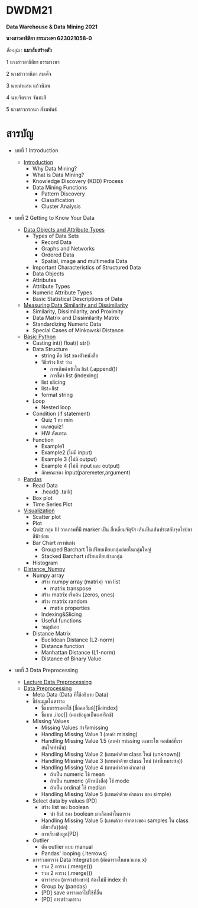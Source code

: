 # DWDM21
**Data Warehouse &amp; Data Mining 2021**

**นางสาวอาธิติยา ธรรมวงษา 623021058-0**

_ชื่อกลุ่ม_ : **แมวส้มสร้างตัว**

1 นางสาวอาธิติยา ธรรมวงษา

2 นางสาววานิตา สมเด็จ 

3 นายคำแสน แก้วพิภพ

4 นายจิตรกร จันทะสี

5 นางสาวกรกนก สังฆพันธ์

# สารบัญ

* บทที่ 1 Introduction
  * [Introduction](https://github.com/Athitiya00/DWDM21/blob/main/Chapter1.pdf)
    * Why Data Mining?    
    * What is Data Mining?    
    * Knowledge Discovery (KDD) Process     
    * Data Mining Functions	       
       * Pattern Discovery	       
       * Classification       
       * Cluster Analysis
      
* บทที่ 2 Getting to Know Your Data
  * [Data Objects and Attribute Types](https://github.com/Athitiya00/DWDM21/blob/main/Chapter2.pdf)
    * Types of Data Sets
       * Record Data
       * Graphs and Networks
       * Ordered Data
       * Spatial, image and multimedia Data
    * Important Characteristics of Structured Data 		
    * Data Objects
    * Attributes
    * Attribute Types
    * Numeric Attribute Types
    * Basic Statistical Descriptions of Data
  * [Measuring Data Similarity and Dissimilarity](https://github.com/Athitiya00/DWDM21/blob/main/chapter2%E0%B9%80%E0%B8%9E%E0%B8%B4%E0%B9%88%E0%B8%A1.pdf)
    * Similarity, Dissimilarity, and Proximity
    * Data Matrix and Dissimilarity Matrix
    * Standardizing Numeric Data
    * Special Cases of Minkowski Distance
  * [Basic Python](https://github.com/Athitiya00/DWDM21/blob/main/Data101(Chapter2).ipynb)
    * Casting int() float() str() 
    * Data Structure 
      * string คือ list ของตัวหนังสือ
      * วิธีสร้าง list ว่าง
         * การเติมค่าเข้าใน list (.append()) 
         * การชี้ค่า list (indexing) 
      * list slicing 
      * list+list 
      * format string
    * Loop 
      * Nested loop 
    * Condition (if statement) 
      * Quiz 1 หา min 
      * เฉลยquiz1 
      * HW ตัดเกรด 
    * Function 
      * Example1 
      * Example2 (ไม่มี input) 
      * Example 3 (ไม่มี output) 
      * Example 4 (ไม่มี input และ output)
      * ลักษณะของ input(paremeter,argument)
  * [Pandas](https://github.com/Athitiya00/DWDM21/blob/main/Data102(Chapter2).ipynb)
    * Read Data
      * .head() .tail() 
    * Box plot
    * Time Series Plot
  * [Visualization](https://github.com/Athitiya00/DWDM21/blob/main/Data_Visualization.ipynb)
    * Scatter plot
    * Plot
    * Quiz กลุ่ม III วาดภาพที่มี marker เป็น สี่เหลี่ยมจัตุรัส เส้นเป็นเส้นประสลับจุดไข่ปลา สีฟ้าอ่อน
    * Bar Chart กราฟแท่ง
      * Grouped Barchart ใช้เปรียบเทียบกลุ่มย่อยในกลุ่มใหญ่
      * Stacked Barchart เปรียบเทียบข้ามกลุ่ม
    * Histogram
  * [Distance_Numpy](https://github.com/Athitiya00/DWDM21/blob/main/Distance_Numpy.ipynb)
    * Numpy array
      * สร้าง numpy array (matrix) จาก list
        * matrix transpose
      * สร้าง matrix เริ่มต้น (zeros, ones)
      * สร้าง matrix random
        * matix properties
      * Indexing&Slicing
      * Useful functions
      * วนลูปเอง
    * Distance Matrix
      * Euclidean Distance (L2-norm)
      * Distance function
      * Manhattan Distance (L1-norm)
      * Distance of Binary Value

* บทที่ 3 Data Preprocessing
  * [Lecture Data Preprocessing](https://github.com/Athitiya00/DWDM21/blob/main/Chapter-3.pdf)
  * [Data Preprocessing](https://github.com/Athitiya00/DWDM21/blob/main/Data_Preprocessing_(Chapter_3).ipynb)
    * Meta Data (Data ที่ใช้อธิบาย Data)
    * ชี้ข้อมมูลในตาราง
      * ชี้แบบธรรมดาใช้ [ชื่อคอลัมน์][ชื่อindex]
      * ชี้แบบ .iloc[] (มองข้อมูลเป็นเมทริกซ์)
    * Missing Values
      * Missing Values กำจัดmissing 
      * Handling Missing Value 1 (ลบค่า missing)
      * Handling Missing Value 1.5 (ลบค่า missing เฉพาะใน คอลัมล์ที่เราสนใจเท่านั้น)
      * Handling Missing Value 2 (แทนค่าด้วย class ใหม่ (unknown))
      * Handling Missing Value 3 (แทนค่าด้วย class ใหม่ (ค่าที่เหมาะสม))
      * Handling Missing Value 4 (แทนค่าด้วย ค่ากลาง)
        * ถ้าเป็น numeric ใช้ mean
        * ถ้าเป็น numeric (ตัวหนังสือ) ใช้ mode
        * ถ้าเป็น ordinal ใช้ median
      * Handling Missing Value 5 (แทนค่าด้วย ค่ากลาง ของ simple)
    * Select data by values [PD]
      * สร้าง list ของ boolean
        * นำ list ของ boolean มาเลือกค่าในตาราง
      * Handling Missing Value 5 (แทนด้วย ค่ากลางของ samples ใน class เดียวกัน)(ต่อ)
      * การเรียงข้อมูล[PD]
    * Outlier
      * ตัด outlier แบบ manual
      * Pandas' looping (.iterrows)
    * การรวมตาราง Data Integration (ต่อตารางในแนวแกน x) 
      * รวม 2 ตาราง (.merge())
      * รวม 2 ตาราง (.merge())
      * ตารางรอง (ตารางข้างขวา) ต้องไม่มี index ซ้ำ
      * Group by (pandas)
      * [PD] save ตารางเอาไปใช้ที่อื่น
      * [PD] การสร้างตาราง
        
        
        
        
        
        
        
        
        
        
        
        




